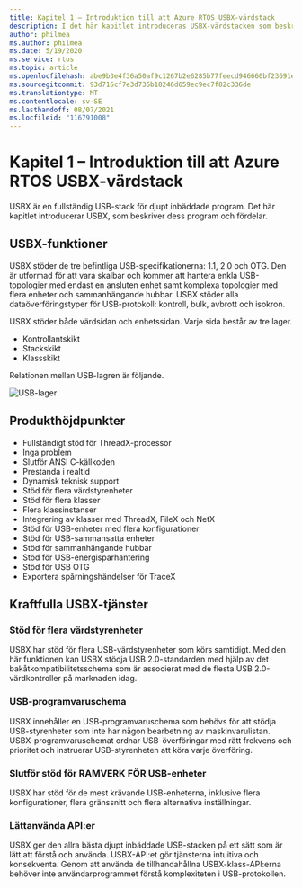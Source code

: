```yaml
---
title: Kapitel 1 – Introduktion till att Azure RTOS USBX-värdstack
description: I det här kapitlet introduceras USBX-värdstacken som beskriver dess program och fördelar.
author: philmea
ms.author: philmea
ms.date: 5/19/2020
ms.service: rtos
ms.topic: article
ms.openlocfilehash: abe9b3e4f36a50af9c1267b2e6285b77feecd946660bf23691e70cb66f8bc042
ms.sourcegitcommit: 93d716cf7e3d735b18246d659ec9ec7f82c336de
ms.translationtype: MT
ms.contentlocale: sv-SE
ms.lasthandoff: 08/07/2021
ms.locfileid: "116791008"
---
```

# <a name="chapter-1---introduction-to-azure-rtos-usbx-host-stack"></a>Kapitel 1 – Introduktion till att Azure RTOS USBX-värdstack

USBX är en fullständig USB-stack för djupt inbäddade program. Det här kapitlet introducerar USBX, som beskriver dess program och fördelar.

## <a name="usbx-features"></a>USBX-funktioner

USBX stöder de tre befintliga USB-specifikationerna: 1.1, 2.0 och OTG. Den är utformad för att vara skalbar och kommer att hantera enkla USB-topologier med endast en ansluten enhet samt komplexa topologier med flera enheter och sammanhängande hubbar. USBX stöder alla dataöverföringstyper för USB-protokoll: kontroll, bulk, avbrott och isokron.

USBX stöder både värdsidan och enhetssidan. Varje sida består av tre lager.

- Kontrollantskikt
- Stackskikt
- Klassskikt

Relationen mellan USB-lagren är följande.

![USB-lager](./media/usbx-device-stack/usb-layers.png)

## <a name="product-highlights"></a>Produkthöjdpunkter

- Fullständigt stöd för ThreadX-processor
- Inga problem
- Slutför ANSI C-källkoden
- Prestanda i realtid
- Dynamisk teknisk support
- Stöd för flera värdstyrenheter
- Stöd för flera klasser
- Flera klassinstanser
- Integrering av klasser med ThreadX, FileX och NetX
- Stöd för USB-enheter med flera konfigurationer
- Stöd för USB-sammansatta enheter
- Stöd för sammanhängande hubbar
- Stöd för USB-energisparhantering
- Stöd för USB OTG
- Exportera spårningshändelser för TraceX

## <a name="powerful-services-of-usbx"></a>Kraftfulla USBX-tjänster

### <a name="multiple-host-controller-support"></a>Stöd för flera värdstyrenheter

USBX har stöd för flera USB-värdstyrenheter som körs samtidigt. Med den här funktionen kan USBX stödja USB 2.0-standarden med hjälp av det bakåtkompatibilitetsschema som är associerat med de flesta USB 2.0-värdkontroller på marknaden idag.

### <a name="usb-software-scheduler"></a>USB-programvaruschema

USBX innehåller en USB-programvaruschema som behövs för att stödja USB-styrenheter som inte har någon bearbetning av maskinvarulistan. USBX-programvaruschemat ordnar USB-överföringar med rätt frekvens och prioritet och instruerar USB-styrenheten att köra varje överföring.

### <a name="complete-usb-device-framework-support"></a>Slutför stöd för RAMVERK FÖR USB-enheter

USBX har stöd för de mest krävande USB-enheterna, inklusive flera konfigurationer, flera gränssnitt och flera alternativa inställningar.

### <a name="easy-to-use-apis"></a>Lättanvända API:er

USBX ger den allra bästa djupt inbäddade USB-stacken på ett sätt som är lätt att förstå och använda. USBX-API:et gör tjänsterna intuitiva och konsekventa. Genom att använda de tillhandahållna USBX-klass-API:erna behöver inte användarprogrammet förstå komplexiteten i USB-protokollen.

